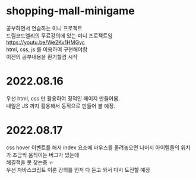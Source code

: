 # shopping-mall-minigame
공부하면서 연습하는 미니 프로젝트  
드림코드엘리의 무료강의에 있는 미니 프로젝트임  
https://youtu.be/We2Kv1HMGvc  
html, css, js 를 이용하여 구현해야함  
이전의 공부내용을 환기할겸 시작

# 2022.08.16
우선 html, css 만 활용하여 정적인 페이지 만들어봄.  
내일은 JS 까지 활용해서 동적으로 만들어 볼 예정.

# 2022.08.17
css hover 이벤트를 해서 index 요소에 마우스를 올려놓으면 나머지 아이템들의 위치가 조금씩 움직이는 버그가 있는데  
해결책을 못 찾는중 ㅠ  
우선 자바스크립트 이론 강의를 먼저 다 듣고 와서 다시 도전할 예정
